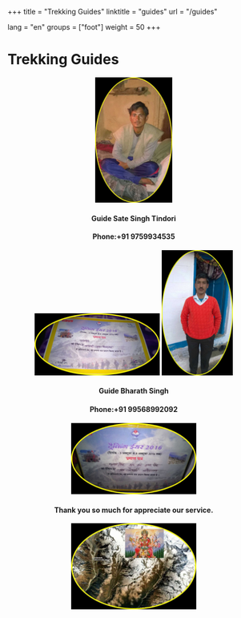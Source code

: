 +++
title = "Trekking Guides"
linktitle = "guides"
url = "/guides"

lang = "en"
groups = ["foot"]
weight = 50
+++
<h1>Trekking Guides</h1>
</div>
<div data-role="main" class="ui-content" style="text-align:center;">
<img src="/img/guide1.png" style="height:250px;">
<h4>Guide Sate Singh Tindori</h4>
<h4>Phone:+91 9759934535</h4>
<img src="/img/guide2.png" style="width:250px;">
<img src="/img/guide3.png" style="height:250px;">
<h4>Guide Bharath Singh</h4>
<h4>Phone:+91 99568992092</h4>
<img src="/img/guide4.png" style="width:250px;">
<h4>Thank you so much for appreciate our service.</h4>
<img src="/img/ist.png" style="width:250px;">
